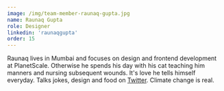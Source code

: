 ```yaml
---
image: /img/team-member-raunaq-gupta.jpg
name: Raunaq Gupta 
role: Designer 
linkedin: 'raunaqgupta'
order: 15 
---
```


Raunaq lives in Mumbai and focuses on design and frontend development at PlanetScale. Otherwise he spends his day with his cat teaching him manners and nursing subsequent wounds. It's love he tells himself everyday. Talks jokes, design and food on [Twitter](http://twitter.com/raunaqgupta). Climate change is real.
